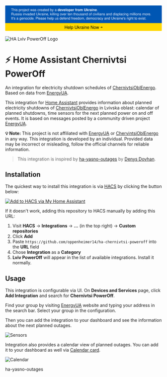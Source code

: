 [![SWUbanner](https://raw.githubusercontent.com/vshymanskyy/StandWithUkraine/main/banner-direct-single.svg)](https://stand-with-ukraine.pp.ua/)

![HA Lviv PowerOff Logo](https://github.com/tsdaemon/ha-lviv-poweroff/blob/827c15582bb64c70568f6f7b322e926feeaa2592/icons/icon.png?raw=true)

# ⚡️ Home Assistant Chernivtsi PowerOff

An integration for electricity shutdown schedules of [ChernivtsiOblEnergo](Chernivtsioblenergo). Based on data from [EnergyUA][energyua].

This integration for [Home Assistant][home-assistant] provides information about planned electricity shutdowns of [ChernivtsiOblEnergo](chernivtsioblenergo) in Lvivska oblast:
calendar of planned shutdowns, time sensors for the next planned power on and off events. It is based on messages posted by a community
driven project [EnergyUA][energyua].

**💡 Note:** This project is not affiliated with [EnergyUA][energyua] or [ChervintsiOblEnergo](chernivtsioblenergo) in any way. This integration is developed by an individual.
Provided data may be incorrect or misleading, follow the official channels for reliable information.

> This integration is inspired by [ha-yasno-outages](https://github.com/denysdovhan/ha-yasno-outages) by [Denys Dovhan](https://github.com/denysdovhan).

## Installation

The quickest way to install this integration is via [HACS][hacs-url] by clicking the button below:

[![Add to HACS via My Home Assistant][hacs-install-image]][hasc-install-url]

If it doesn't work, adding this repository to HACS manually by adding this URL:

1. Visit **HACS** → **Integrations** → **...** (in the top right) → **Custom repositories**
1. Click **Add**
1. Paste `https://github.com/oppenheimer14/ha-chernivtsi-poweroff` into the **URL** field
1. Chose **Integration** as a **Category**
1. **Lviv PowerOff** will appear in the list of available integrations. Install it normally.

## Usage

This integration is configurable via UI. On **Devices and Services** page, click **Add Integration** and search for **Chernivtsi PowerOff**.

Find your group by visiting [EnergyUA][energyua] website and typing your address in the search bar. Select your group in the configuration.

Then you can add the integration to your dashboard and see the information about the next planned outages.

![Sensors](https://github.com/tsdaemon/ha-lviv-poweroff/blob/827c15582bb64c70568f6f7b322e926feeaa2592/pics/example_sensor.png?raw=true)

Integration also provides a calendar view of planned outages. You can add it to your dashboard as well via [Calendar card][calendar-card].

![Calendar](https://github.com/tsdaemon/ha-lviv-poweroff/blob/827c15582bb64c70568f6f7b322e926feeaa2592/pics/example_calendar.png?raw=true)

<!-- References -->

[energyua]: https://chernivtsi.energy-ua.info/
[chernivtsioblenergo]: https://oblenergo.cv.ua/
[home-assistant]: https://www.home-assistant.io/
[hacs-url]: https://github.com/hacs/integration
[hasc-install-url]: https://my.home-assistant.io/redirect/hacs_repository/?owner=oppenheimer14&repository=ha-chernivtsi-poweroff&category=integration
[hacs-install-image]: https://my.home-assistant.io/badges/hacs_repository.svg
[calendar-card]: https://www.home-assistant.io/dashboards/calendar/

ha-yasno-outages
